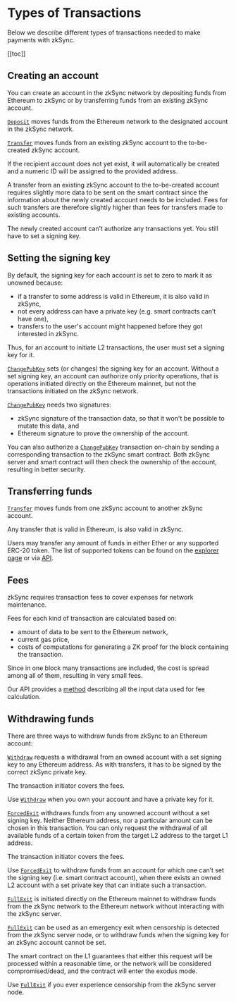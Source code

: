 # Types of Transactions

Below we describe different types of transactions needed to make payments with zkSync.

[[toc]]

## Creating an account

You can create an account in the zkSync network by depositing funds from Ethereum to zkSync or by transferring funds from an existing zkSync 
account. 

[`Deposit`](https://github.com/matter-labs/zksync/blob/master/docs/protocol.md#5-deposit) moves funds from the Ethereum network to the 
designated account in the zkSync network. 

[`Transfer`](https://github.com/matter-labs/zksync/blob/master/docs/protocol.md#3-transfer-to-new) moves funds from an existing zkSync account 
to the to-be-created zkSync account. 

If the recipient account does not yet exist, it will automatically be created and a numeric ID will be assigned to the provided address.

A transfer from an existing zkSync account to the to-be-created account requires slightly more data to be sent on the smart contract since 
the information about the newly created account needs to be included.  Fees for such transfers are therefore slightly higher than fees for 
transfers made to existing accounts.

The newly created account can’t authorize any transactions yet. You still have to set a signing key.

## Setting the signing key

By default, the signing key for each account is set to zero to mark it as unowned because:

- if a transfer to some address is valid in Ethereum, it is also valid in zkSync,
- not every address can have a private key (e.g. smart contracts can’t have one),
- transfers to the user's account might happened before they got interested in zkSync.

Thus, for an account to initiate L2 transactions, the user must set a signing key for it.

[`ChangePubKey`](https://github.com/matter-labs/zksync/blob/master/docs/protocol.md#7-change-pubkey) sets (or changes) the signing key for 
an account. Without a set signing key, an account can authorize only priority operations, that is operations initiated directly on the Ethereum 
mainnet, but not the transactions initiated on the zkSync network.

[`ChangePubKey`](https://github.com/matter-labs/zksync/blob/master/docs/protocol.md#7-change-pubkey) needs two signatures:

- zkSync signature of the transaction data, so that it won't be possible to mutate this data, and
- Ethereum signature to prove the ownership of the account. 

You can also authorize a [`ChangePubKey`](https://github.com/matter-labs/zksync/blob/master/docs/protocol.md#7-change-pubkey) transaction
on-chain by sending a corresponding transaction to the zkSync smart contract. Both zkSync server and smart contract will then check the 
ownership of the account, resulting in better security.

## Transferring funds

[`Transfer`](https://github.com/matter-labs/zksync/blob/master/docs/protocol.md#2-transfer) moves funds from one zkSync account to 
another zkSync account.

Any transfer that is valid in Ethereum, is also valid in zkSync.

Users may transfer any amount of funds in either Ether or any supported ERC-20 token. The list of supported tokens can be found on 
the [explorer page](https://zkscan.io/tokens) or via [API](/api).

## Fees

zkSync requires transaction fees to cover expenses for network maintenance.

Fees for each kind of transaction are calculated based on:

- amount of data to be sent to the Ethereum network,
- current gas price,
- costs of computations for generating a ZK proof for the block containing the transaction.

Since in one block many transactions are included, the cost is spread among all of them, resulting in very small fees.

Our API provides a [method](/api/v0.1.md#get-tx-fee) describing all the input data used for fee calculation.

## Withdrawing funds

There are three ways to withdraw funds from zkSync to an Ethereum account:

[`Withdraw`](https://github.com/matter-labs/zksync/blob/master/docs/protocol.md#4-withdraw-partial-exit) requests a withdrawal from an 
owned account with a set signing key to any Ethereum address. As with transfers, it has to be signed by the correct zkSync private key. 

The transaction initiator covers the fees.

Use [`Withdraw`](https://github.com/matter-labs/zksync/blob/master/docs/protocol.md#4-withdraw-partial-exit) when you own your account and 
have a private key for it.

[`ForcedExit`](https://github.com/matter-labs/zksync/blob/master/docs/protocol.md#8-forced-exit) withdraws funds from any unowned 
account without a set signing key. Neither Ethereum address, nor a particular amount can be chosen in this transaction. You can only request the withdrawal 
of all available funds of a certain token from the target L2 address to the target L1 address.

The transaction initiator covers the fees.

Use [`ForcedExit`](https://github.com/matter-labs/zksync/blob/master/docs/protocol.md#8-forced-exit) to withdraw funds from an 
account for which one can’t set the signing key (i.e. smart contract account), when there exists an owned L2 account with a set private 
key that can initiate such a transaction.

[`FullExit`](https://github.com/matter-labs/zksync/blob/master/docs/protocol.md#6-full-exit) is initiated directly on the Ethereum mainnet 
to withdraw funds from the zkSync network to the Ethereum network without interacting with the zkSync server. 

[`FullExit`](https://github.com/matter-labs/zksync/blob/master/docs/protocol.md#6-full-exit) can be used as an emergency exit when censorship is
detected from the zkSync server node, or to withdraw funds when the signing key for an zkSync account cannot be set.

The smart contract on the L1 guarantees that either this request will be processed within a reasonable time, or 
the network will be considered compromised/dead, and the contract will enter the exodus mode.

Use [`FullExit`](https://github.com/matter-labs/zksync/blob/master/docs/protocol.md#6-full-exit) if you ever experience censorship from 
the zkSync server node.

